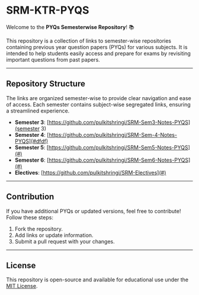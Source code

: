 # SRM-KTR-PYQS

Welcome to the **PYQs Semesterwise Repository**! 📚

This repository is a collection of links to semester-wise repositories containing previous year question papers (PYQs) for various subjects. It is intended to help students easily access and prepare for exams by revisiting important questions from past papers.

---

## Repository Structure

The links are organized semester-wise to provide clear navigation and ease of access. Each semester contains subject-wise segregated links, ensuring a streamlined experience.


- **Semester 3**: [https://github.com/pulkitshringi/SRM-Sem3-Notes-PYQS](semester 3)
- **Semester 4**: [https://github.com/pulkitshringi/SRM-Sem-4-Notes-PYQS](#dfdf)
- **Semester 5**: [https://github.com/pulkitshringi/SRM-Sem5-Notes-PYQS](#)
- **Semester 6**: [https://github.com/pulkitshringi/SRM-Sem6-Notes-PYQS](#)
- **Electives**: [https://github.com/pulkitshringi/SRM-Electives](#)


---

## Contribution

If you have additional PYQs or updated versions, feel free to contribute! Follow these steps:

1. Fork the repository.
2. Add links or update information.
3. Submit a pull request with your changes.

---

## License

This repository is open-source and available for educational use under the [MIT License](LICENSE).
